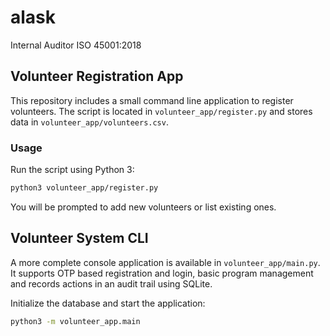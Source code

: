 # alask
Internal Auditor ISO 45001:2018

## Volunteer Registration App

This repository includes a small command line application to register volunteers. The script is located in `volunteer_app/register.py` and stores data in `volunteer_app/volunteers.csv`.

### Usage

Run the script using Python 3:

```bash
python3 volunteer_app/register.py
```

You will be prompted to add new volunteers or list existing ones.

## Volunteer System CLI

A more complete console application is available in `volunteer_app/main.py`. It supports OTP based registration and login, basic program management and records actions in an audit trail using SQLite.

Initialize the database and start the application:

```bash
python3 -m volunteer_app.main
```
